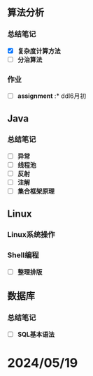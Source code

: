 ## **算法分析**
### 总结笔记
- [X] **复杂度计算方法**
- [ ] **分治算法**
### 作业
- [ ] **assignment** :*  ddl6月初

## Java
### 总结笔记
- [ ] **异常**
- [ ] **线程池**
- [ ] **反射**
- [ ] **注解**
- [ ] **集合框架原理**

## Linux
### Linux系统操作
### Shell编程
- [ ] **整理排版**
## 数据库
### 总结笔记
- [ ] **SQL基本语法**

# 2024/05/19